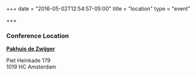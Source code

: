 +++
date = "2016-05-02T12:54:57-05:00"
title = "location"
type = "event"

+++

### Conference Location
<b><a href="http://www.dezwijger.nl/" target="_blank">Pakhuis de Zwijger</a></b>

Piet Heinkade 179 <br>
1019 HC Amsterdam<br>
<br>
